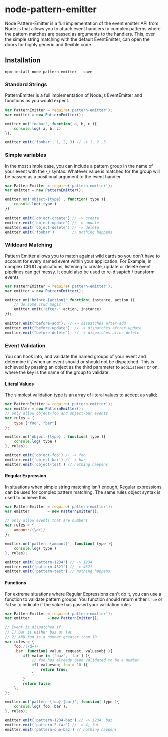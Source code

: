 node-pattern-emitter
====================

Node Pattern-Emitter is a full implementation of the event emitter API from Node.js that allows you to attach event handlers to complex patterns where the pattern matches are passed as arguments to the handlers. This, over the simple string matching with the default EventEmitter, can open the doors for highly generic and flexible code.


## Installation
```
npm install node-pattern-emitter --save
```

### Standard Strings

PatternEmitter is a full implementation of Node.js EventEmitter and functions as you would expect.

```js
var PatternEmitter = require('pattern-emitter');
var emitter = new PatternEmitter();

emitter.on('foobar', function( a, b, c ){
	console.log( a, b, c)
});

emitter.emit('foobar', 1, 2, 3) // -> 1, 2 ,3
```

### Simple variables

In the most simple case, you can include a pattern group in the name of your event with the `{}` syntax. Whatever value is matched for the group will be passed as a positional argument to the event handler.

```js
var PatternEmitter = require('pattern-emitter');
var emitter = new PatternEmitter();

emitter.on('object-{type}', function( type ){
	console.log( type )
})

emitter.emit('object-create') // -> create
emitter.emit('object-update') // -> update
emitter.emit('object-delete') // -> delete
emitter.emit('foobar')        // nothing happens
```

### Wildcard Matching

Pattern Emitter allows you to match against wild cards so you don't have to account for every named event within your application. For Example, in complex CRUD applications, listening to create, update or delete event pipelines can get messy. It could also be used to re-disaptch / transform events

```js
var PatternEmitter = require('pattern-emitter');
var emitter = new PatternEmitter();

emitter.on("before-{action}" function( instance, action ){
	// do some crud magic
	emitter.emit('after-'+action, instance)
});

emitter.emit("before-add"); // -> dispatches after-add
emitter.emit("before-update"); // -> dispatches aftrer-update
emitter.emit("before-delete"); // -> dispatches after delete
```

### Event Validation

You can hook into, and validate the named groups of your event and determine if / when an event should or should not be dispatched. This is achieved by passing an object as the third parameter to `addListener` or on, where the key is the name of the group to validate.

#### Literal Values

The simplest validation type is an array of literal values to accept as valid;

```js
var PatternEmitter = require('pattern-emitter');
var emitter = new PatternEmitter();
// only allow object-foo and object-bar events
var rules = {
	type:["foo", "bar"]
};

emitter.on('object-{type}', function( type ){
	console.log( type )
}, rules);

emitter.emit('object-foo') // -> foo
emitter.emit('object-bar') // -> bar
emitter.emit('object-test') // nothing happens
```

#### Regular Expression

In situations when simple string matching isn't enough, Regular expressions can be used for complex pattern matching. The same rules object syntax is used to achieve this

```js
var PatternEmitter = require('pattern-emitter');
var emitter        = new PatternEmitter();

// only allow events that are numbers
var rules = {
	amount:/(\d+)/
};

emitter.on('pattern-{amount}', function( type ){
	console.log( type )
}, rules);

emitter.emit('pattern-1234') // -> 1234
emitter.emit('pattern-4321') // -> 4321
emitter.emit('pattern-test') // nothing happens
```

#### Functions

For extreme situations where Regular Expressions can't do it, you can use a function to validate pattern groups. You function should return either `true` or `false` to indicate if the value has passed your validation rules

```js
var PatternEmitter = require('pattern-emitter');
var emitter        = new PatternEmitter();

// Event is dispatched if
// 1) bar is either baz or far
// 2) AND foo is a number greater than 10
var rules = {
	foo:/(\d+)/
	,bar: function( value, request, valuesobj ){
		if( value in ['baz', 'far'] ){
			// foo has already been validated to be a number
			if( valuesobj.foo > 10 ){
				return true;
			}
		}
		return false;
	};
};

emitter.on('pattern-{foo}-{bar}', function( type ){
	console.log( foo, bar );
}, rules);

emitter.emit('pattern-1234-baz') // -> 1234, baz
emitter.emit('pattern-2-far') // -> 4, far
emitter.emit('pattern-one-baz') // nothing happens
```
